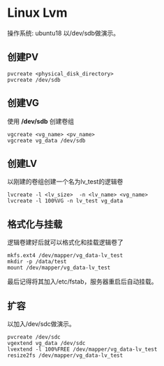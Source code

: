# Linux Lvm
操作系统: ubuntu18
以/dev/sdb做演示。
## 创建PV
```shell script
pvcreate <physical_disk_directory>
pvcreate /dev/sdb
```
## 创建VG
使用 **/dev/sdb** 创建卷组
```shell script
vgcreate <vg_name> <pv_name>
vgcreate vg_data /dev/sdb
```
## 创建LV
以刚建的卷组创建一个名为lv_test的逻辑卷
```shell script
lvcreate -l <lv_size>  -n <lv_name> <vg_name>
lvcreate -l 100%VG -n lv_test vg_data
```
## 格式化与挂载
逻辑卷建好后就可以格式化和挂载逻辑卷了
```shell script
mkfs.ext4 /dev/mapper/vg_data-lv_test
mkdir -p /data/test
mount /dev/mapper/vg_data-lv_test
```

最后记得将其加入/etc/fstab，服务器重启后自动挂载。

## 扩容
以加入/dev/sdc做演示。
```shell script
pvcreate /dev/sdc
vgextend vg_data /dev/sdc
lvextend -l 100%FREE /dev/mapper/vg_data-lv_test
resize2fs /dev/mapper/vg_data-lv_test
```
